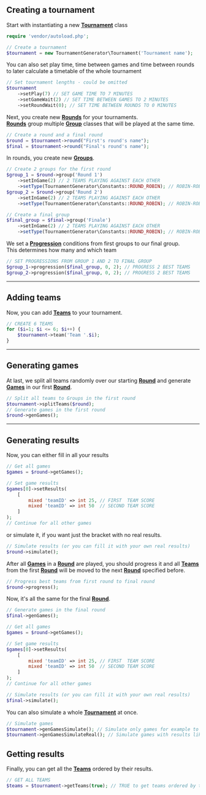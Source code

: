
## Creating a tournament

Start with instantiating a new **[Tournament](/classes/tournament.md)** class

```php
require 'vendor/autoload.php';

// Create a tournament
$tournament = new TournamentGenerator\Tournament('Tournament name');
```

You can also set play time, time between games and time between rounds to later calculate a timetable of the whole tournament

```php
// Set tournament lengths - could be omitted
$tournament
	->setPlay(7) // SET GAME TIME TO 7 MINUTES
	->setGameWait(2) // SET TIME BETWEEN GAMES TO 2 MINUTES
	->setRoundWait(0); // SET TIME BETWEEN ROUNDS TO 0 MINUTES
```

Next, you create new **[Rounds](/classes/round.php)** for your tournaments.  
**[Rounds](/classes/round.php)** group multiple **[Group](/classes/group.php)** classes that will be played at the same time.

```php
// Create a round and a final round
$round = $tournament->round("First's round's name");
$final = $tournament->round("Final's round's name");
```

In rounds, you create new **[Groups](/classes/group.php)**.

```php
// Create 2 groups for the first round
$group_1 = $round->group('Round 1')
	->setInGame(2) // 2 TEAMS PLAYING AGAINST EACH OTHER
	->setType(TournamentGenerator\Constants::ROUND_ROBIN); // ROBIN-ROBIN GROUP
$group_2 = $round->group('Round 2')
	->setInGame(2) // 2 TEAMS PLAYING AGAINST EACH OTHER
	->setType(TournamentGenerator\Constants::ROUND_ROBIN); // ROBIN-ROBIN GROUP

// Create a final group
$final_group = $final->group('Finale')
	->setInGame(2) // 2 TEAMS PLAYING AGAINST EACH OTHER
	->setType(TournamentGenerator\Constants::ROUND_ROBIN); // ROBIN-ROBIN GROUP
```
We set a **[Progression](/classes/progression.php)** conditions from first groups to our final group.  
This determines how many and which team

```php
// SET PROGRESSIONS FROM GROUP 1 AND 2 TO FINAL GROUP
$group_1->progression($final_group, 0, 2); // PROGRESS 2 BEST TEAMS
$group_2->progression($final_group, 0, 2); // PROGRESS 2 BEST TEAMS
```

---

## Adding teams

Now, you can add **[Teams](/classes/team.php)** to your tournament.

```php
// CREATE 6 TEAMS
for ($i=1; $i <= 6; $i++) {
	$tournament->team('Team '.$i);
}
```

---

## Generating games

At last, we split all teams randomly over our starting **[Round](/classes/round.php)** and generate **[Games](/classes/game.php)** in our first **[Round](/classes/round.php)**.

```php
// Split all teams to Groups in the first round
$tournament->splitTeams($round);
// Generate games in the first round
$round->genGames();
```

---

## Generating results

Now, you can either fill in all your results

```php
// Get all games
$games = $round->getGames();

// Set game results
$games[0]->setResults(
	[
		mixed 'teamID' => int 25, // FIRST  TEAM SCORE
		mixed 'teamID' => int 50  // SECOND TEAM SCORE
	]
);
// Continue for all other games
```

or simulate it, if you want just the bracket with no real results.

```php
// Simulate results (or you can fill it with your own real results)
$round->simulate();
```

After all **[Games](/classes/game.php)** in a **[Round](/classes/round.php)** are played, you should progress it and all **[Teams](/classes/team.php)** from the first **[Round](/classes/round.php)** will be moved to the next **[Round](/classes/round.php)** specified before.

```php
// Progress best teams from first round to final round
$round->progress();
```

Now, it's all the same for the final **[Round](/classes/round.php)**.
```php
// Generate games in the final round
$final->genGames();
```
```php
// Get all games
$games = $round->getGames();

// Set game results
$games[0]->setResults(
	[
		mixed 'teamID' => int 25, // FIRST  TEAM SCORE
		mixed 'teamID' => int 50  // SECOND TEAM SCORE
	]
);
// Continue for all other games
```
```php
// Simulate results (or you can fill it with your own real results)
$final->simulate();
```

You can also simulate a whole **[Tournament](/classes/tournament.php)** at once.

```php
// Simulate games
$tournament->genGamesSimulate(); // Simulate only games for example to only save bracket to DB
$tournament->genGamesSimulateReal(); // Simulate games with results like a real tournament
```

## Getting results

Finally, you can get all the **[Teams](/classes/team.php)** ordered by their results.

```php
// GET ALL TEAMS
$teams = $tournament->getTeams(true); // TRUE to get teams ordered by their results
```
